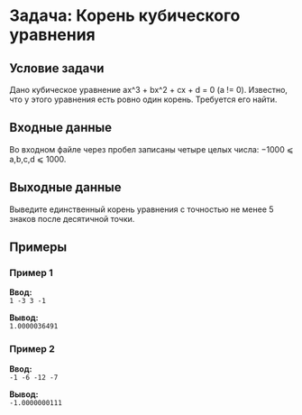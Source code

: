 # Задача: Корень кубического уравнения

## Условие задачи
Дано кубическое уравнение ax^3 + bx^2 + cx + d = 0 (a != 0). Известно, что у этого уравнения есть ровно один корень. Требуется его найти.

## Входные данные
Во входном файле через пробел записаны четыре целых числа: −1000 ⩽ a,b,c,d ⩽ 1000.

## Выходные данные
Выведите единственный корень уравнения с точностью не менее 5 знаков после десятичной точки.

## Примеры
### Пример 1
**Ввод:**  
`1 -3 3 -1`  

**Вывод:**  
`1.0000036491`  

### Пример 2
**Ввод:**  
`-1 -6 -12 -7`  

**Вывод:**  
`-1.0000000111`
